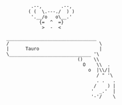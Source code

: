              .--,       .--,
            ( (  \.---./  ) )
             '.__/o   o\__.'
                {=  ^  =}
                 >  -  <

   ~~~                        ~~~
   _________________________________
  /                                 \
  |      Tauro                      |
  \______________________________ '\
                             ()    \\
                               O    \\  .
                                 o  |\\/|
                                    / " '\
                                    . .   .
                                   /    ) |
                                  '  _.'  |
                                  '-'/    \
